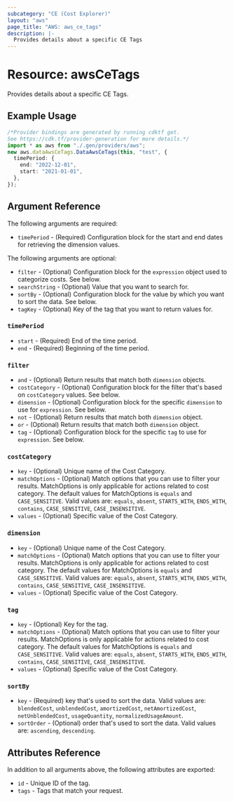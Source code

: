 ```yaml
---
subcategory: "CE (Cost Explorer)"
layout: "aws"
page_title: "AWS: aws_ce_tags"
description: |-
  Provides details about a specific CE Tags
---
```


# Resource: awsCeTags

Provides details about a specific CE Tags.

## Example Usage

```typescript
/*Provider bindings are generated by running cdktf get.
See https://cdk.tf/provider-generation for more details.*/
import * as aws from "./.gen/providers/aws";
new aws.dataAwsCeTags.DataAwsCeTags(this, "test", {
  timePeriod: {
    end: "2022-12-01",
    start: "2021-01-01",
  },
});

```

## Argument Reference

The following arguments are required:

* `timePeriod` - (Required) Configuration block for the start and end dates for retrieving the dimension values.

The following arguments are optional:

* `filter` - (Optional) Configuration block for the `expression` object used to categorize costs. See below.
* `searchString` - (Optional) Value that you want to search for.
* `sortBy` - (Optional) Configuration block for the value by which you want to sort the data. See below.
* `tagKey` - (Optional) Key of the tag that you want to return values for.

### `timePeriod`

* `start` - (Required) End of the time period.
* `end` - (Required) Beginning of the time period.

### `filter`

* `and` - (Optional) Return results that match both `dimension` objects.
* `costCategory` - (Optional) Configuration block for the filter that's based on `costCategory` values. See below.
* `dimension` - (Optional) Configuration block for the specific `dimension` to use for `expression`. See below.
* `not` - (Optional) Return results that match both `dimension` object.
* `or` - (Optional) Return results that match both `dimension` object.
* `tag` - (Optional) Configuration block for the specific `tag` to use for `expression`. See below.

### `costCategory`

* `key` - (Optional) Unique name of the Cost Category.
* `matchOptions` - (Optional) Match options that you can use to filter your results. MatchOptions is only applicable for actions related to cost category. The default values for MatchOptions is `equals` and `CASE_SENSITIVE`. Valid values are: `equals`,  `absent`, `STARTS_WITH`, `ENDS_WITH`, `contains`, `CASE_SENSITIVE`, `CASE_INSENSITIVE`.
* `values` - (Optional) Specific value of the Cost Category.

### `dimension`

* `key` - (Optional) Unique name of the Cost Category.
* `matchOptions` - (Optional) Match options that you can use to filter your results. MatchOptions is only applicable for actions related to cost category. The default values for MatchOptions is `equals` and `CASE_SENSITIVE`. Valid values are: `equals`,  `absent`, `STARTS_WITH`, `ENDS_WITH`, `contains`, `CASE_SENSITIVE`, `CASE_INSENSITIVE`.
* `values` - (Optional) Specific value of the Cost Category.

### `tag`

* `key` - (Optional) Key for the tag.
* `matchOptions` - (Optional) Match options that you can use to filter your results. MatchOptions is only applicable for actions related to cost category. The default values for MatchOptions is `equals` and `CASE_SENSITIVE`. Valid values are: `equals`,  `absent`, `STARTS_WITH`, `ENDS_WITH`, `contains`, `CASE_SENSITIVE`, `CASE_INSENSITIVE`.
* `values` - (Optional) Specific value of the Cost Category.

### `sortBy`

* `key` - (Required) key that's used to sort the data. Valid values are: `blendedCost`,  `unblendedCost`, `amortizedCost`, `netAmortizedCost`, `netUnblendedCost`, `usageQuantity`, `normalizedUsageAmount`.
* `sortOrder` - (Optional) order that's used to sort the data. Valid values are: `ascending`,  `descending`.

## Attributes Reference

In addition to all arguments above, the following attributes are exported:

* `id` - Unique ID of the tag.
* `tags` - Tags that match your request.
